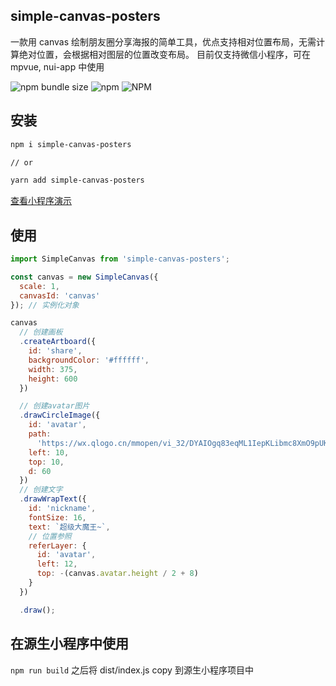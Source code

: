## simple-canvas-posters

一款用 canvas 绘制朋友圈分享海报的简单工具，优点支持相对位置布局，无需计算绝对位置，会根据相对图层的位置改变布局。
目前仅支持微信小程序，可在 mpvue, nui-app 中使用

![npm bundle size](https://img.shields.io/bundlephobia/min/simple-canvas-posters.svg?color=%230080FF&style=flat-square)
![npm](https://img.shields.io/npm/v/simple-canvas-posters.svg?color=%230080FF&style=flat-square)
![NPM](https://img.shields.io/npm/l/simple-canvas-posters.svg?color=%230080FF&style=flat-square)

## 安装

```bash
npm i simple-canvas-posters

// or

yarn add simple-canvas-posters
```

[查看小程序演示](https://developers.weixin.qq.com/s/YPzL6OmH7W7c)

## 使用

```javascript
import SimpleCanvas from 'simple-canvas-posters';

const canvas = new SimpleCanvas({
  scale: 1,
  canvasId: 'canvas'
}); // 实例化对象

canvas
  // 创建画板
  .createArtboard({
    id: 'share',
    backgroundColor: '#ffffff',
    width: 375,
    height: 600
  })

  // 创建avatar图片
  .drawCircleImage({
    id: 'avatar',
    path:
      'https://wx.qlogo.cn/mmopen/vi_32/DYAIOgq83eqML1IepKLibmc8XmO9pUKRh41ghjMZ8Kl3aQgmxwibC9PTRngUicicthczHGO6icyWgCYKPztcKa1NsOA/132',
    left: 10,
    top: 10,
    d: 60
  })
  // 创建文字
  .drawWrapText({
    id: 'nickname',
    fontSize: 16,
    text: `超级大魔王~`,
    // 位置参照
    referLayer: {
      id: 'avatar',
      left: 12,
      top: -(canvas.avatar.height / 2 + 8)
    }
  })

  .draw();
```

## 在源生小程序中使用

`npm run build` 之后将 dist/index.js copy 到源生小程序项目中
